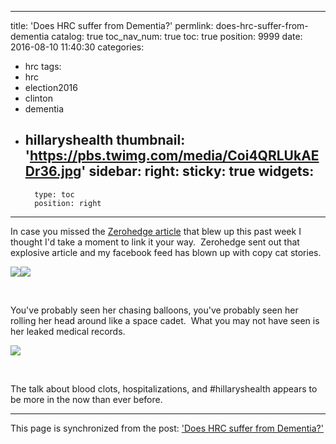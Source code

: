 
---
title: 'Does HRC suffer from Dementia?'
permlink: does-hrc-suffer-from-dementia
catalog: true
toc_nav_num: true
toc: true
position: 9999
date: 2016-08-10 11:40:30
categories:
- hrc
tags:
- hrc
- election2016
- clinton
- dementia
- hillaryshealth
thumbnail: 'https://pbs.twimg.com/media/Coi4QRLUkAEDr36.jpg'
sidebar:
    right:
        sticky: true
widgets:
    -
        type: toc
        position: right
---


<p>In case you missed the <a href="http://www.zerohedge.com/news/2016-08-08/something-wrong-hillary-bizarre-behavior-seizure-allegations-raise-doubts-about-her-" rel="noopener">Zerohedge article</a> that blew up this past week I thought I'd take a moment to link it your way.  Zerohedge sent out that explosive article and my facebook feed has blown up with copy cat stories.</p>
<p><img src="https://pbs.twimg.com/media/Coi4QRLUkAEDr36.jpg" /><img src="//ell.h-cdn.co/assets/16/30/980x490/landscape-1469832286-1469803282-gettyimages-584451306-1.jpg" /></p>
<p><br /></p>
<p>You've probably seen her chasing balloons, you've probably seen her rolling her head around like a space cadet.  What you may not have seen is her leaked medical records.</p>
<p><img src="https://cdn.superstation95.com/media/k2/items/cache/4a731cb975d8a85e08e102d6760e988b_XL.jpg?t=1470716141" /></p>
<p><br /></p>
<p>The talk about blood clots, hospitalizations, and #hillaryshealth appears to be more in the now than ever before.</p>

- - -

This page is synchronized from the post: ['Does HRC suffer from Dementia?'](https://steemit.com/@aggroed/does-hrc-suffer-from-dementia)

